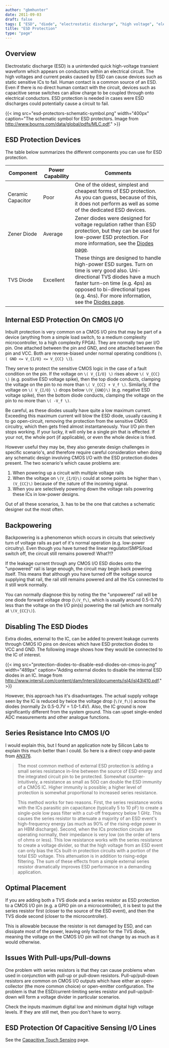 ```yaml
---
author: "gbmhunter"
date: 2011-09-03
draft: false
tags: [ "ESD", "diode", "electrostatic discharge", "high voltage", "electronics", "series resistance" ]
title: "ESD Protection"
type: "page"
---
```


## Overview

Electrostatic discharge (ESD) is a unintended quick high-voltage transient waveform which appears on conductors within an electrical circuit. The high voltages and current peaks caused by ESD can cause devices such as static sensitive ICs to fail. Human contact is a common source of an ESD. Even if there is no direct human contact with the circuit, devices such as capacitive sense switches can allow charge to be coupled through onto electrical conductors. ESD protection is needed in cases were ESD discharges could potentially cause a circuit to fail.

{{< img src="esd-protectors-schematic-symbol.png" width="400px" caption="The schematic symbol for ESD protectors. Image from http://www.bourns.com/data/global/pdfs/MLC.pdf." >}}

## ESD Protection Devices

The table below summarizes the different components you can use for ESD protection.

<div class="table-wrapper">
<table>
	<tr>
		<th>Component</th>
		<th>Power Capability</th>
		<th>Comments</th>
	</tr>
	<tbody>
		<tr>
			<td>Ceramic Capacitor</td>
			<td>Poor</td>
			<td>One of the oldest, simplest and cheapest forms of ESD protection. As you can guess, because of this, it does not perform as well as some of the dedicated ESD devices.</td>
		</tr>
		<tr >
			<td>Zener Diode</td>
			<td>Average</td>
			<td >Zener diodes were designed for voltage regulation rather than ESD protection, but they can be used for low-power ESD protection. For more information, see the <a href="/electronics/components/diodes/">Diodes page</a>.</td>
		</tr>
		<tr>
			<td>TVS Diode</td>
			<td>Excellent</td>
			<td>These things are designed to handle high-power ESD surges. Turn on time is very good also. Uni-directional TVS diodes have a much faster turn-on time (e.g. 4ps) as opposed to bi-directional types (e.g. 4ns). For more information, see the <a href="/electronics/components/diodes/">Diodes page</a>.</td>
		</tr>
	</tbody>
</table>
</div>

## Internal ESD Protection On CMOS I/O

Inbuilt protection is very common on a CMOS I/O pins that may be part of a device (anything from a simple load switch, to a medium complexity microcontroller, to a high complexity FPGA). They are normally two per I/O pin. One attached between the pin and GND, and one attached between the pin and VCC. Both are reverse-biased under normal operating conditions (`\( GND <= V_{I/O} <= V_{CC} \)`).

They serve to protect the sensitive CMOS logic in the case of a fault condition on the pin. If the voltage on `\( V_{I/O} \)` rises above `\( V_{CC} \)` (e.g. positive ESD voltage spike), then the top diode conducts, clamping the voltage on the pin to no more than `\( V_{CC} + V_f \)`. Similarly, if the voltage on `\( V_{I/O} \)` drops below `\(V_{GND}\)` (e.g. negative ESD voltage spike), then the bottom diode conducts, clamping the voltage on the pin to no more than `\( -V_f \)`.

Be careful, as these diodes usually have quite a low maximum current. Exceeding this maximum current will blow the ESD diode, usually causing it to go open-circuit, removing the protection from the sensitive CMOS circuitry, which then gets fried almost instantaneously. Your I/O pin then stops working. If your lucky, it will only be a single pin that is effected. If your not, the whole port (if applicable), or even the whole device is fried.

However useful they may be, they also generate design challenges in specific scenario's, and therefore require careful consideration when doing any schematic design involving CMOS I/O with the ESD protection diodes present. The two scenario's which cause problems are:

1. When powering up a circuit with multiple voltage rails
1. When the voltage on `\(V_{I/O}\)` could at some points be higher than `\(V_{CC}\)` because of the nature of the incoming signal.
1. When you are selectively powering down the voltage rails powering these ICs in low-power designs.

Out of all these scenarios, 3. has to be the one that catches a schematic designer out the most often.

## Backpowering

Backpowering is a phenomenon which occurs in circuits that selectively turn of voltage rails as part of it's normal operation (e.g. low-power circuitry). Even though you have turned the linear regulator/SMPS/load switch off, the circuit still remains powered! What?!?

If the leakage current through any CMOS I/O ESD diodes onto the "unpowered" rail is large enough, the circuit may begin back powering itself. This means that although you have turned off the voltage source supplying that rail, the rail still remains powered and all the ICs connected to it still work normally.

You can normally diagnose this by noting the the "unpowered" rail will be one diode forward voltage drop (`\(V_f\)`, which is usually around 0.5-0.7V) less than the voltage on the I/O pin(s) powering the rail (which are normally at `\(V_{CC}\)`).

## Disabling The ESD Diodes

Extra diodes, external to the IC, can be added to prevent leakage currents through CMOS IO pins on devices which have ESD protection diodes to VCC and GND. The following image shows how they would be connected to the IC of interest.

{{< img src="protection-diodes-to-disable-esd-diodes-on-cmos-io.png" width="489px" caption="Adding external diodes to disable the internal ESD diodes in an IC. Image from http://www.intersil.com/content/dam/Intersil/documents/isl4/isl43l410.pdf."  >}}

However, this approach has it's disadvantages. The actual supply voltage seen by the IC is reduced by twice the voltage drop (`\(V_f\)`) across the diodes (normally 2x 0.5-0.7V = 1.0-1.4V). Also, the IC ground is now significantly different from the system ground. This can upset single-ended ADC measurements and other analogue functions.

## Series Resistance Into CMOS I/O

I would explain this, but I found an application note by Silicon Labs to explain this much better than I could. So here is a direct copy-and-paste from [AN376](http://www.silabs.com/Support%20Documents/TechnicalDocs/AN376.pdf).

<blockquote>
The most common method of external ESD protection is adding a small series resistance in-line between the source of ESD energy and the integrated circuit pin to be protected. Somewhat counter-intuitively, a resistance as small as 50Ω can double the ESD immunity of a CMOS IC. Higher immunity is possible; a higher level of protection is somewhat proportional to increased series resistance.

This method works for two reasons. First, the series resistance works with the ICs parasitic pin capacitance (typically 5 to 10 pF) to create a single-pole low pass filter with a cut-off frequency below 1 GHz. This causes the series resistor to attenuate a majority of an ESD event's high-frequency energy (as much as 90% of the rising-edge power in an HBM discharge). Second, when the ICs protection circuits are operating normally, their impedance is very low (on the order of tens of ohms or less). This low resistance works with the series resistance to create a voltage divider, so that the high voltage from an ESD event can only bias the ICs built-in protection circuits with a portion of the total ESD voltage. This attenuation is in addition to rising-edge filtering. The sum of these effects from a simple external series resistor dramatically improves ESD performance in a demanding application.
</blockquote>

## Optimal Placement

If you are adding both a TVS diode and a series resistor as ESD protection to a CMOS I/O pin (e.g. a GPIO pin on a microcontroller), it is best to put the series resistor first (closer to the source of the ESD event), and then the TVS diode second (closer to the microcontroller).

This is allowable because the resistor is not damaged by ESD, and can dissipate most of the power, leaving only fraction for the TVS diode, meaning the voltage on the CMOS I/O pin will not change by as much as it would otherwise.

## Issues With Pull-ups/Pull-downs

One problem with series resistors is that they can cause problems when used in conjunction with pull-up or pull-down resistors. Pull-up/pull-down resistors are common on CMOS I/O outputs which have either an open-collector (the more common choice) or open-emitter configuration. The problem is that the ESD/current-limiting series resistor and pull-up/pull-down will form a voltage divider in particular scenarios.

Check the inputs maximum digital low and minimum digital high voltage levels. If they are still met, then you don't have to worry.

## ESD Protection Of Capacitive Sensing I/O Lines

See the [Capacitive Touch Sensing](/electronics/circuit-design/capacitive-touch-sensing) page.
